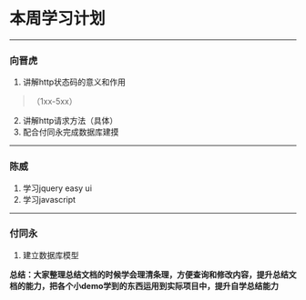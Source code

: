 # 本周学习计划
-----
### 向晋虎
1. 讲解http状态码的意义和作用
>（1xx-5xx）
2. 讲解http请求方法（具体）
3. 配合付同永完成数据库建摸
-----
### 陈威
1. 学习jquery easy ui
2. 学习javascript
-----
### 付同永
1. 建立数据库模型

**总结：大家整理总结文档的时候学会理清条理，方便查询和修改内容，提升总结文档的能力，把各个小demo学到的东西运用到实际项目中，提升自学总结能力**
